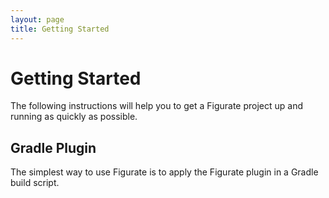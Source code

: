 ```yaml
---
layout: page
title: Getting Started
---
```

# Getting Started

The following instructions will help you to get a Figurate project up and running as quickly as possible.

## Gradle Plugin

The simplest way to use Figurate is to apply the Figurate plugin in a Gradle build script.
